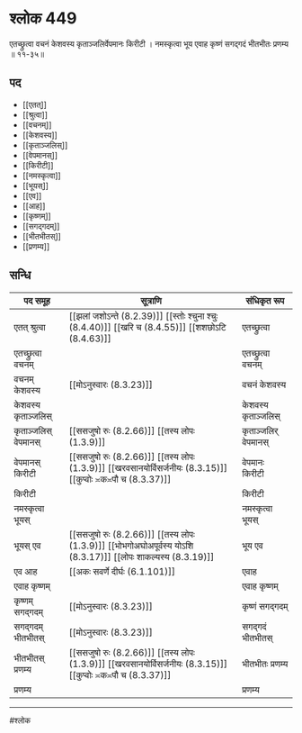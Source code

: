 # श्लोक 449

एतच्छ्रुत्वा वचनं केशवस्य
कृताञ्जलिर्वेपमानः किरीटी ।
नमस्कृत्वा भूय एवाह कृष्णं
सगद्गदं भीतभीतः प्रणम्य ॥ ११-३५॥


## पद 

- [[एतत्]]
- [[श्रुत्वा]]
- [[वचनम्]]
- [[केशवस्य]]
- [[कृताञ्जलिस्]]
- [[वेपमानस्]]
- [[किरीटी]]
- [[नमस्कृत्वा]]
- [[भूयस्]]
- [[एव]]
- [[आह]]
- [[कृष्णम्]]
- [[सगद्गदम्]]
- [[भीतभीतस्]]
- [[प्रणम्य]]

## सन्धि

| पद समूह | सूत्राणि | संधिकृत रूप |
| ----- | ----- | ----- |
| एतत् श्रुत्वा |  [[झलां जशोऽन्ते (8.2.39)]] [[स्तोः श्चुना श्चुः (8.4.40)]] [[खरि च (8.4.55)]] [[शशछोऽटि (8.4.63)]] | एतच्छ्रुत्वा |
| एतच्छ्रुत्वा वचनम् |  | एतच्छ्रुत्वा वचनम् |
| वचनम् केशवस्य |  [[मोऽनुस्वारः (8.3.23)]] | वचनं केशवस्य |
| केशवस्य कृताञ्जलिस् |  | केशवस्य कृताञ्जलिस् |
| कृताञ्जलिस् वेपमानस् |  [[ससजुषो रुः (8.2.66)]] [[तस्य लोपः (1.3.9)]] | कृताञ्जलिर् वेपमानस् |
| वेपमानस् किरीटी |  [[ससजुषो रुः (8.2.66)]] [[तस्य लोपः (1.3.9)]] [[खरवसानयोर्विसर्जनीयः (8.3.15)]] [[कुप्वोः ≍क≍पौ च (8.3.37)]] | वेपमानः किरीटी |
| किरीटी |  | किरीटी |
| नमस्कृत्वा भूयस् |  | नमस्कृत्वा भूयस् |
| भूयस् एव |  [[ससजुषो रुः (8.2.66)]] [[तस्य लोपः (1.3.9)]] [[भोभगोअघोअपूर्वस्य योऽशि (8.3.17)]] [[लोपः शाकल्यस्य (8.3.19)]] | भूय एव |
| एव आह |  [[अकः सवर्णे दीर्घः (6.1.101)]] | एवाह |
| एवाह कृष्णम् |  | एवाह कृष्णम् |
| कृष्णम् सगद्गदम् |  [[मोऽनुस्वारः (8.3.23)]] | कृष्णं सगद्गदम् |
| सगद्गदम् भीतभीतस् |  [[मोऽनुस्वारः (8.3.23)]] | सगद्गदं भीतभीतस् |
| भीतभीतस् प्रणम्य |  [[ससजुषो रुः (8.2.66)]] [[तस्य लोपः (1.3.9)]] [[खरवसानयोर्विसर्जनीयः (8.3.15)]] [[कुप्वोः ≍क≍पौ च (8.3.37)]] | भीतभीतः प्रणम्य |
| प्रणम्य |  | प्रणम्य |


---

#श्लोक